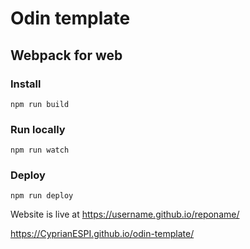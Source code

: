 # Odin template

## Webpack for web

### Install

`npm run build`

### Run locally

`npm run watch`

### Deploy

`npm run deploy`

Website is live at https://username.github.io/reponame/

https://CyprianESPI.github.io/odin-template/
